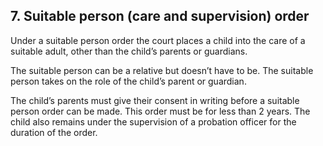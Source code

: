 ##  **7\. Suitable person (care and supervision) order**

Under a suitable person order the court places a child into the care of a
suitable adult, other than the child’s parents or guardians.

The suitable person can be a relative but doesn’t have to be. The suitable
person takes on the role of the child’s parent or guardian.

The child’s parents must give their consent in writing before a suitable
person order can be made. This order must be for less than 2 years. The child
also remains under the supervision of a probation officer for the duration of
the order.
